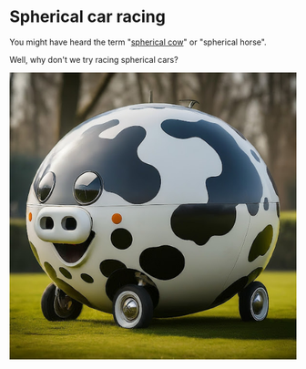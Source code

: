 # Spherical car racing

You might have heard the term "[spherical cow](https://en.wikipedia.org/wiki/Spherical_cow)" or "spherical horse".

Well, why don't we try racing spherical cars?

![A spherical car](images/spherical-cow-car.jpg)
